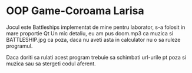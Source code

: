 # OOP Game-Coroama Larisa

Jocul este Battleships implementat de mine pentru laborator, s-a folosit in mare proportie Qt
Un mic detaliu, eu am pus doom.mp3 ca muzica si BATTLESHIP.jpg ca poza, daca nu aveti asta in calculator nu o sa ruleze programul. 

Daca doriti sa rulati acest program trebuie sa schimbati url-urile pt poza si muzica sau sa stergeti codul aferent. 
